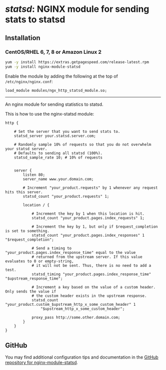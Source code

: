 # _statsd_: NGINX module for sending stats to statsd


## Installation

### CentOS/RHEL 6, 7, 8 or Amazon Linux 2

```bash
yum -y install https://extras.getpagespeed.com/release-latest.rpm
yum -y install nginx-module-statsd
```

Enable the module by adding the following at the top of `/etc/nginx/nginx.conf`:

    load_module modules/ngx_http_statsd_module.so;

<hr />

An nginx module for sending statistics to statsd.

This is how to use the nginx-statsd module:

    http {
        
        # Set the server that you want to send stats to.
        statsd_server your.statsd.server.com;
    
        # Randomly sample 10% of requests so that you do not overwhelm your statsd server.
        # Defaults to sending all statsd (100%). 
        statsd_sample_rate 10; # 10% of requests
    
    
        server {
            listen 80;
            server_name www.your.domain.com;
                
            # Increment "your_product.requests" by 1 whenever any request hits this server. 
            statsd_count "your_product.requests" 1;
    
            location / {
                
                # Increment the key by 1 when this location is hit.
                statsd_count "your_product.pages.index_requests" 1;
    
                # Increment the key by 1, but only if $request_completion is set to something.
                statsd_count "your_product.pages.index_responses" 1 "$request_completion";
    
                # Send a timing to "your_product.pages.index_response_time" equal to the value
                # returned from the upstream server. If this value evaluates to 0 or empty-string,
                # it will not be sent. Thus, there is no need to add a test.
                statsd_timing "your_product.pages.index_response_time" "$upstream_response_time";
    
                # Increment a key based on the value of a custom header. Only sends the value if
                # the custom header exists in the upstream response.
                statsd_count "your_product.custom_$upstream_http_x_some_custom_header" 1 
                    "$upstream_http_x_some_custom_header";
    
                proxy_pass http://some.other.domain.com;
            }
        }
    }

## GitHub

You may find additional configuration tips and documentation in the [GitHub repository for 
nginx-module-statsd](https://github.com/dvershinin/nginx-statsd).
